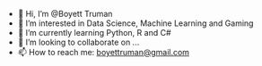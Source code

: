 - 👋 Hi, I’m @Boyett Truman
- 👀 I’m interested in Data Science, Machine Learning and Gaming
- 🌱 I’m currently learning Python, R and C#
- 💞️ I’m looking to collaborate on ...
- 📫 How to reach me: boyettruman@gmail.com

<!---
bmtruman/bmtruman is a ✨ special ✨ repository because its `README.md` (this file) appears on your GitHub profile.
You can click the Preview link to take a look at your changes.
--->
